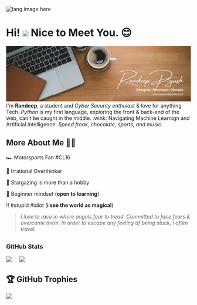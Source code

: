 <p align="left"><img width=15%" src="https://github.com/alansmathew/alansmathew/raw/master/lang.gif" alt="lang image here" /></p>

# Hi! <img src="https://media.giphy.com/media/hvRJCLFzcasrR4ia7z/giphy.gif" width="30px"> Nice to Meet You. :blush:

<img src="https://github.com/ranpy13/ranpy13/blob/main/banner2.png" alt="banner that says ranpy13 - code newbie always. content curator. contributing for good alongside an motorsport fan"> 
I'm <b>Randeep</b>, a student and <em>Cyber Security enthuiast</em> & love for anything Tech. <i>Python</i> is my first language, exploring the front & back-end of the web, can't be caught in the middle. :wink: Navigating Machine Learnign and Artificial Intelligence. <i>Speed freak, chocolate, sports, and music.</i>


## More About Me 👨‍🚀

🏎️ Motorsports Fan #CL16

🤔 Irrational Overthinker

🌃 Stargazing is more than a hobby

🍏 Beginner mindset (**open to learning**)

‼️ #stupid #idiot (**i see the world as magical**)


>*I love to race in where angels fear to tread. Committed to face fears & overcome them. In order to escape any feeling of being stuck, i often travel.*


## <h3 align="left">GitHub Stats</h3>

<span style = "text-align: center;">
<img src="https://github-readme-stats.vercel.app/api?username=ranpy13&count_private=true&include_all_commits=true&show_icons=true&title_color=007bff&text_color=e7e7e7&icon_color=007bff&bg_color=171c28" />
  &nbsp; 
  &nbsp;
<img src="https://github-readme-stats.vercel.app/api/top-langs/?username=ranpy13&layout=compact&title_color=007bff&text_color=e7e7e7&icon_color=007bff&bg_color=171c28" height=196  />
</span>
  
## 🏆 GitHub Trophies

![](https://github-profile-trophy.vercel.app/?username=ranpy13&theme=discord&no-frame=true&no-bg=false&margin-w=4)



